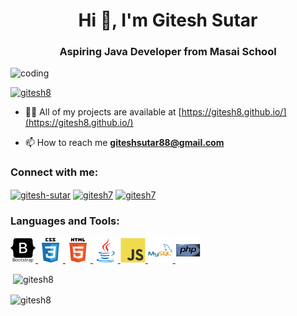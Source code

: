 <h1 align="center">Hi 👋, I'm Gitesh Sutar</h1>
<h3 align="center">Aspiring Java Developer from Masai School</h3>

<img src="https://blogger.googleusercontent.com/img/a/AVvXsEjmf0mFXAvsFLe8r5JhX183durhzsPfpwpEFshOdcjIzxuiDgW1PJKU4YuCiVylvVdcI31OZvr28QdyLPSyaFBp_2g3RNehuMT4OVUYXJ5tSLZ7ArvFtVBRIdROkSo2KGo2VsWniWRtc0w48EdCH3iRnvPgo0HKuLP-qfpUN1VhUf8jnwll8ZE_6A4Y" width="100%" height="800px" alt="coding" />

<p align="left"> <a href="https://github.com/ryo-ma/github-profile-trophy"><img src="https://github-profile-trophy.vercel.app/?username=gitesh8" alt="gitesh8" /></a> </p>

- 👨‍💻 All of my projects are available at [https://gitesh8.github.io/](https://gitesh8.github.io/)

- 📫 How to reach me **giteshsutar88@gmail.com**

<h3 align="left">Connect with me:</h3>
<p align="left">
<a href="https://linkedin.com/in/gitesh-sutar" target="blank"><img align="center" src="https://raw.githubusercontent.com/rahuldkjain/github-profile-readme-generator/master/src/images/icons/Social/linked-in-alt.svg" alt="gitesh-sutar" height="30" width="40" /></a>
<a href="https://www.hackerrank.com/gitesh7" target="blank"><img align="center" src="https://raw.githubusercontent.com/rahuldkjain/github-profile-readme-generator/master/src/images/icons/Social/hackerrank.svg" alt="gitesh7" height="30" width="40" /></a>
<a href="https://www.leetcode.com/gitesh7" target="blank"><img align="center" src="https://raw.githubusercontent.com/rahuldkjain/github-profile-readme-generator/master/src/images/icons/Social/leet-code.svg" alt="gitesh7" height="30" width="40" /></a>
</p>

<h3 align="left">Languages and Tools:</h3>
<p align="left"> <a href="https://getbootstrap.com" target="_blank" rel="noreferrer"> <img src="https://raw.githubusercontent.com/devicons/devicon/master/icons/bootstrap/bootstrap-plain-wordmark.svg" alt="bootstrap" width="40" height="40"/> </a> <a href="https://www.w3schools.com/css/" target="_blank" rel="noreferrer"> <img src="https://raw.githubusercontent.com/devicons/devicon/master/icons/css3/css3-original-wordmark.svg" alt="css3" width="40" height="40"/> </a> <a href="https://www.w3.org/html/" target="_blank" rel="noreferrer"> <img src="https://raw.githubusercontent.com/devicons/devicon/master/icons/html5/html5-original-wordmark.svg" alt="html5" width="40" height="40"/> </a> <a href="https://www.java.com" target="_blank" rel="noreferrer"> <img src="https://raw.githubusercontent.com/devicons/devicon/master/icons/java/java-original.svg" alt="java" width="40" height="40"/> </a> <a href="https://developer.mozilla.org/en-US/docs/Web/JavaScript" target="_blank" rel="noreferrer"> <img src="https://raw.githubusercontent.com/devicons/devicon/master/icons/javascript/javascript-original.svg" alt="javascript" width="40" height="40"/> </a> <a href="https://www.mysql.com/" target="_blank" rel="noreferrer"> <img src="https://raw.githubusercontent.com/devicons/devicon/master/icons/mysql/mysql-original-wordmark.svg" alt="mysql" width="40" height="40"/> </a> <a href="https://www.php.net" target="_blank" rel="noreferrer"> <img src="https://raw.githubusercontent.com/devicons/devicon/master/icons/php/php-original.svg" alt="php" width="40" height="40"/> </a> </p>

<p>&nbsp;<img align="center" src="https://github-readme-stats.vercel.app/api?username=gitesh8&show_icons=true&locale=en" alt="gitesh8" /></p>

<p><img align="center" src="https://github-readme-streak-stats.herokuapp.com/?user=gitesh8&" alt="gitesh8" /></p>
